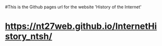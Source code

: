 #This is the Github pages url for the website 'History of the Internet'
# https://nt27web.github.io/InternetHistory_ntsh/